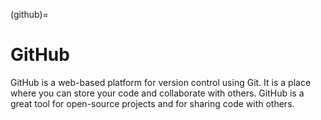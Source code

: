 (github)=
# GitHub

GitHub is a web-based platform for version control using Git. It is a place where you can store your code and collaborate with others. GitHub is a great tool for open-source projects and for sharing code with others.